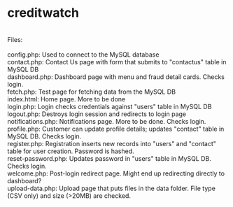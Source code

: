 # creditwatch <br />
 <br />
Files: <br />
 <br />
config.php: Used to connect to the MySQL database <br />
contact.php: Contact Us page with form that submits to "contactus" table in MySQL DB <br />
dashboard.php: Dashboard page with menu and fraud detail cards. Checks login. <br />
fetch.php: Test page for fetching data from the MySQL DB <br />
index.html: Home page. More to be done <br />
login.php: Login checks credentials against "users" table in MySQL DB <br />
logout.php: Destroys login session and redirects to login page <br />
notifications.php: Notifications page. More to be done. Checks login. <br />
profile.php: Customer can update profile details; updates "contact" table in MySQL DB. Checks login. <br />
register.php: Registration inserts new records into "users" and "contact" table for user creation. Password is hashed. <br />
reset-password.php: Updates password in "users" table in MySQL DB. Checks login. <br />
welcome.php: Post-login redirect page. Might end up redirecting directly to dashboard?<br />
upload-data.php: Upload page that puts files in the data folder. File type (CSV only) and size (>20MB) are checked.
